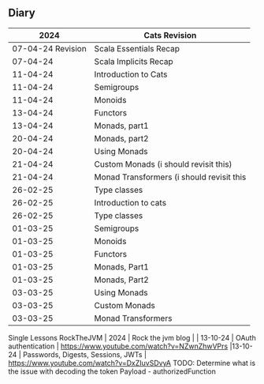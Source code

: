 ## Diary
| 2024              | Cats Revision                             |
|-------------------|-------------------------------------------|
| 07-04-24 Revision | Scala Essentials Recap                    |
| 07-04-24          | Scala Implicits Recap                     |
| 11-04-24          | Introduction to Cats                      |
| 11-04-24          | Semigroups                                |
| 11-04-24          | Monoids                                   |
| 13-04-24          | Functors                                  |
| 13-04-24          | Monads, part1                             |
| 20-04-24          | Monads, part2                             |
| 20-04-24          | Using Monads                              |
| 21-04-24          | Custom Monads (i should revisit this)     |
| 21-04-24          | Monad Transformers (i should revisit this |
| 26-02-25          | Type classes                              |
| 26-02-25          | Introduction to cats                      |
| 26-02-25          | Type classes                              |
| 01-03-25          | Semigroups                                |
| 01-03-25          | Monoids                                   |
| 01-03-25          | Functors                                  |
| 01-03-25          | Monads, Part1                             |
| 01-03-25          | Monads, Part2                             |
| 03-03-25          | Using Monads                              |
| 03-03-25          | Custom Monads                             |
| 03-03-25          | Monad Transformers                        |


Single Lessons RockTheJVM
| 2024              | Rock the jvm blog                          |
| 13-10-24          | OAuth authentication                       |
https://www.youtube.com/watch?v=NZwnZhwVPrs
|13-10-24           | Passwords, Digests, Sessions, JWTs         |
https://www.youtube.com/watch?v=DxZIuvSDvyA
TODO: Determine what is the issue with decoding the token Payload - authorizedFunction

